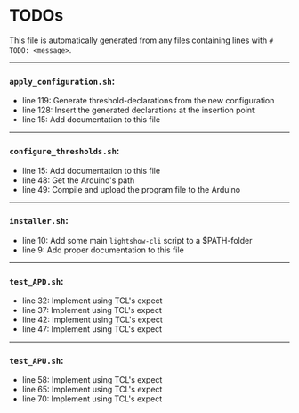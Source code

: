 # TODOs
   This file is automatically generated from any files containing lines with `#  TODO: <message>`.
   
---
### `apply_configuration.sh`:
* line 119: Generate threshold-declarations from the new configuration
* line 128: Insert the generated declarations at the insertion point
* line 15: Add documentation to this file
---
### `configure_thresholds.sh`:
* line 15: Add documentation to this file
* line 48: Get the Arduino's path
* line 49: Compile and upload the program file to the Arduino
---
### `installer.sh`:
* line 10: Add some main `lightshow-cli` script to a $PATH-folder
* line 9: Add proper documentation to this file
---
### `test_APD.sh`:
* line 32: Implement using TCL's expect
* line 37: Implement using TCL's expect
* line 42: Implement using TCL's expect
* line 47: Implement using TCL's expect
---
### `test_APU.sh`:
* line 58: Implement using TCL's expect
* line 65: Implement using TCL's expect
* line 70: Implement using TCL's expect
